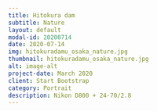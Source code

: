```yaml
---
title: Hitokura dam
subtitle: Nature
layout: default
modal-id: 20200714
date: 2020-07-14
img: hitokuradamu_osaka_nature.jpg
thumbnail: hitokuradamu_osaka_nature.jpg
alt: image-alt
project-date: March 2020
client: Start Bootstrap
category: Portrait
description: Nikon D800 + 24-70/2.8
---
```


